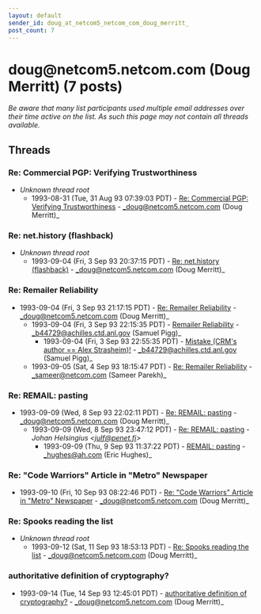 ```yaml
---
layout: default
sender_id: doug_at_netcom5_netcom_com_doug_merritt_
post_count: 7
---
```


# doug<span>@</span>netcom5.netcom.com (Doug Merritt) (7 posts)

_Be aware that many list participants used multiple email addresses over their time active on the list. As such this page may not contain all threads available._

## Threads

### Re: Commercial PGP: Verifying Trustworthiness
+ _Unknown thread root_
  + 1993-08-31 (Tue, 31 Aug 93 07:39:03 PDT) - [Re: Commercial PGP: Verifying Trustworthiness](/archive/1993/08/3abc4edae0fe6a591a8acf794e99266d82d2c14f6c91ffe53e0f7f03f27c2321) - _doug@netcom5.netcom.com (Doug Merritt)_

### Re: net.history (flashback)
+ _Unknown thread root_
  + 1993-09-04 (Fri, 3 Sep 93 20:37:15 PDT) - [Re: net.history (flashback)](/archive/1993/09/fe5644dbc3370cf9438fd4688720c6f2b56b5afd2bd2a957a1d31b6e98ecbd86) - _doug@netcom5.netcom.com (Doug Merritt)_

### Re: Remailer Reliability
+ 1993-09-04 (Fri, 3 Sep 93 21:17:15 PDT) - [Re: Remailer Reliability](/archive/1993/09/7c30f2d957e41117f3ee9a82ed5bb1ca3e842a249f4142e610d5929722092358) - _doug@netcom5.netcom.com (Doug Merritt)_
  + 1993-09-04 (Fri, 3 Sep 93 22:15:35 PDT) - [Remailer Reliability](/archive/1993/09/c13523f265803caec5ca4ab840f7fc7cca78e4e730066507e43bd440ad747b76) - _b44729@achilles.ctd.anl.gov (Samuel Pigg)_
    + 1993-09-04 (Fri, 3 Sep 93 22:55:35 PDT) - [Mistake (CRM's author == Alex Strasheim)!](/archive/1993/09/f83092ca25fde377b4aef4a97125cef14fe711d417683e661bb1d10655888a68) - _b44729@achilles.ctd.anl.gov (Samuel Pigg)_
  + 1993-09-05 (Sat, 4 Sep 93 18:15:47 PDT) - [Re: Remailer Reliability](/archive/1993/09/2cad4395048620b9a6c5fb573fd360e73b34b679b271f415e47dd5f536d5cd1a) - _sameer@netcom.com (Sameer Parekh)_

### Re: REMAIL: pasting
+ 1993-09-09 (Wed, 8 Sep 93 22:02:11 PDT) - [Re: REMAIL: pasting](/archive/1993/09/fecf25e685adc75624574bce4b43dae6591bd90d0335a0a4acadc21a8ebd7676) - _doug@netcom5.netcom.com (Doug Merritt)_
  + 1993-09-09 (Wed, 8 Sep 93 23:47:12 PDT) - [Re: REMAIL: pasting](/archive/1993/09/3f0b858f09ea3c60cde6a0bd0adc7e4c9fde3b34e6e4c12efc741e79f054dcf6) - _Johan Helsingius \<julf@penet.fi\>_
    + 1993-09-09 (Thu, 9 Sep 93 11:37:22 PDT) - [REMAIL: pasting](/archive/1993/09/dc7fe2faf5abfbe0445aebd7165754fec242d57908b5816b84bd24866352cb6d) - _hughes@ah.com (Eric Hughes)_

### Re: "Code Warriors" Article in "Metro" Newspaper
+ 1993-09-10 (Fri, 10 Sep 93 08:22:46 PDT) - [Re: "Code Warriors" Article in "Metro" Newspaper](/archive/1993/09/875a7e2371d697712439d28dbaec59f93c3c7903dba45bc73c69db892ad14f51) - _doug@netcom5.netcom.com (Doug Merritt)_

### Re: Spooks reading the list
+ _Unknown thread root_
  + 1993-09-12 (Sat, 11 Sep 93 18:53:13 PDT) - [Re: Spooks reading the list](/archive/1993/09/05968b327fc8c37c6bd0718feeda68aeaf9da741ea4faaf055490e2365fb7004) - _doug@netcom5.netcom.com (Doug Merritt)_

### authoritative definition of cryptography?
+ 1993-09-14 (Tue, 14 Sep 93 12:45:01 PDT) - [authoritative definition of cryptography?](/archive/1993/09/5e3d42f4bc48a552ddc0fd6d153e78603ff15c47c45472bb24737523b2077bf2) - _doug@netcom5.netcom.com (Doug Merritt)_


